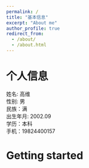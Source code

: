 ```yaml
---
permalink: /
title: "基本信息"
excerpt: "About me"
author_profile: true
redirect_from: 
  - /about/
  - /about.html
---
```




个人信息
======
姓名:   高维  
性别:  男   
民族：满  
出生年月: 2002.09   
学历：本科   
手机：19824400157


Getting started
======

